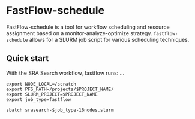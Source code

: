 FastFlow-schedule
================================================================================

FastFlow-schedule is a tool for workflow scheduling and resource assignment based on a monitor-analyze-optimize strategy. `fastflow-schedule` allows for a SLURM job script for various scheduling techniques.

Quick start
--------------------------------------------------------------------------------

With the SRA Search workflow, fastflow runs:
...

    export NODE_LOCAL=/scratch
    export PFS_PATH=/projects/$PROJECT_NAME/
    export SLURM_PROJECT=$PROJECT_NAME
    export job_type=fastflow

    sbatch srasearch-$job_type-16nodes.slurm

